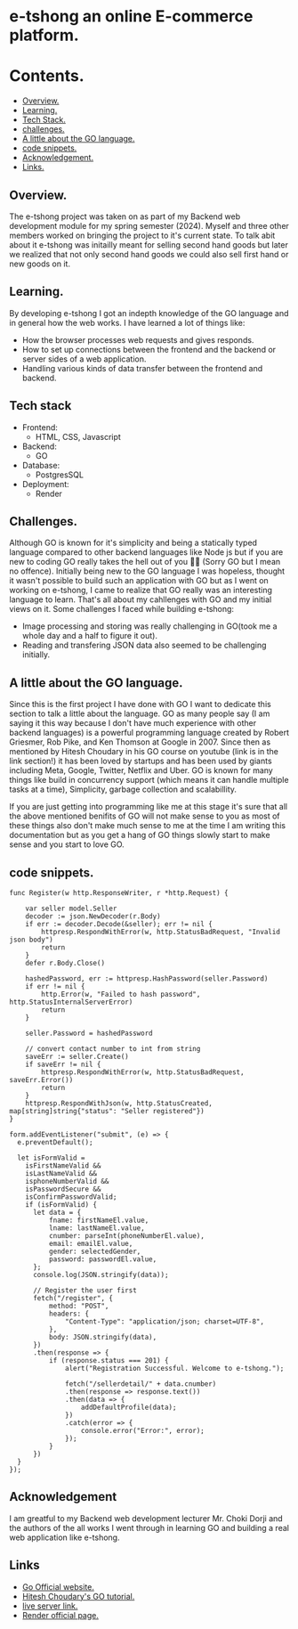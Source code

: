 # e-tshong an online E-commerce platform.

# Contents.
- [Overview.](#Overview)
- [Learning.](#learning)
- [Tech Stack.](#tech-stack)
- [challenges.](#challenges)
- [A little about the GO language.](#a-little-about-the-go-language)
- [code snippets.](#code-snippets)
- [Acknowledgement.](#acknowledgement)
- [Links.](#links)

## Overview.
The e-tshong project was taken on as part of my Backend web development module for my spring semester (2024). Myself and three other members worked on bringing the project to it's current state. To talk abit about it e-tshong was initailly meant for selling second hand goods but later we realized that not only second hand goods we could also sell first hand or new goods on it.

## Learning.
By developing e-tshong I got an indepth knowledge of the GO language and in general how the web works. I have learned a lot of things like:
- How the browser processes web requests and gives responds.
- How to set up connections between the frontend and the backend or server sides of a web application.
- Handling various kinds of data transfer between the frontend and backend.

## Tech stack
- Frontend:
  - HTML, CSS, Javascript
- Backend:
  - GO
- Database:
  - PostgresSQL
- Deployment:
  - Render 

## Challenges.
Although GO is known for it's simplicity and being a statically typed language compared to other backend languages like Node js but if you are new to coding GO really takes the hell out of you 😮‍💨 (Sorry GO but I mean no offence). Initially being new to the GO language I was hopeless, thought it wasn't possible to build such an application with GO but as I went on working on e-tshong, I came to realize that GO really was an interesting language to learn. That's all about my cahllenges with GO and my initial views on it. Some challenges I faced while building e-tshong:
- Image processing and storing was really challenging in GO(took me a whole day and a half to figure it out).
- Reading and transfering JSON data also seemed to be challenging initially.

## A little about the GO language.
Since this is the first project I have done with GO I want to dedicate this section to talk a little about the language. GO as many people say (I am saying it this way because I don't have much experience with other backend languages) is a powerful programming language created by Robert Griesmer, Rob Pike, and Ken Thomson at Google in 2007. Since then as mentioned by Hitesh Choudary in his GO course on youtube (link is in the link section!) it has been loved by startups and has been used by giants including Meta, Google, Twitter, Netflix and Uber. GO is known for many things like build in concurrency support (which means it can handle multiple tasks at a time), Simplicity, garbage collection and scalabillity. 

If you are just getting into programming like me at this stage it's sure that all the above mentioned benifits of GO will not make sense to you as most of these things also don't make much sense to me at the time I am writing this documentation but as you get a hang of GO things slowly start to make sense and you start to love GO.

## code snippets.
```
func Register(w http.ResponseWriter, r *http.Request) {

	var seller model.Seller
	decoder := json.NewDecoder(r.Body)
	if err := decoder.Decode(&seller); err != nil {
		httpresp.RespondWithError(w, http.StatusBadRequest, "Invalid json body")
		return
	}
	defer r.Body.Close()

	hashedPassword, err := httpresp.HashPassword(seller.Password)
	if err != nil {
		http.Error(w, "Failed to hash password", http.StatusInternalServerError)
		return
	}

	seller.Password = hashedPassword

	// convert contact number to int from string
	saveErr := seller.Create()
	if saveErr != nil {
		httpresp.RespondWithError(w, http.StatusBadRequest, saveErr.Error())
		return
	}
	httpresp.RespondWithJson(w, http.StatusCreated, map[string]string{"status": "Seller registered"})
}
```

```
form.addEventListener("submit", (e) => {
  e.preventDefault();

  let isFormValid =
    isFirstNameValid &&
    isLastNameValid &&
    isphoneNumberValid &&
    isPasswordSecure &&
    isConfirmPasswordValid;
    if (isFormValid) {
      let data = {
          fname: firstNameEl.value,
          lname: lastNameEl.value,
          cnumber: parseInt(phoneNumberEl.value),
          email: emailEl.value,
          gender: selectedGender,
          password: passwordEl.value,
      };
      console.log(JSON.stringify(data));

      // Register the user first
      fetch("/register", {
          method: "POST",
          headers: {
              "Content-Type": "application/json; charset=UTF-8",
          },
          body: JSON.stringify(data),
      })
      .then(response => {
          if (response.status === 201) {
              alert("Registration Successful. Welcome to e-tshong.");
              
              fetch("/sellerdetail/" + data.cnumber)
              .then(response => response.text())
              .then(data => {
                  addDefaultProfile(data);
              })
              .catch(error => {
                  console.error("Error:", error);
              });
          } 
      })
  }
});
```

## Acknowledgement
I am greatful to my Backend web development lecturer Mr. Choki Dorji and the authors of the all works I went through in learning GO and building a real web application like e-tshong.

## Links
- [Go Official website.](https://go.dev/)
- [Hitesh Choudary's GO tutorial.](https://www.youtube.com/watch?v=JoJ8Sw5Yb4c&list=PLRAV69dS1uWQGDQoBYMZWKjzuhCaOnBpa&ab_channel=HiteshChoudhary)
- [live server link.](https://e-tshong-platform.onrender.com)
- [Render official page.](https://render.com/)
